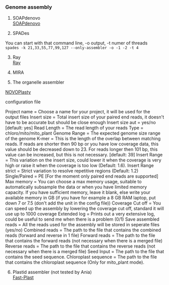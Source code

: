### Genome assembly


1. SOAPdenovo  
[SOAPdenovo](https://github.com/aquaskyline/SOAPdenovo2)

2. SPADes

You can start with that command line, -o output, -t numer of threads  
`spades -k 21,33,55,77,99,127 --only-assembler -o -1 -2 -t 4 `  

3. Ray  
[Ray](http://denovoassembler.sourceforge.net/manual.html)

4. MIRA  

5. The organelle assembler  

[NOVOPlasty](https://github.com/ndierckx/NOVOPlasty)

configuration file

Project name         = Choose a name for your project, it will be used for the output files
Insert size          = Total insert size of your paired end reads, it doesn't have to be accurate but should be close enough
Insert size aut      = yes/no [default: yes]
Read Length          = The read length of your reads
Type                 = chloro/mito/mito_plant
Genome Range         = The expected genome size range of the genome
K-mer                = This is the length of the overlap between matching reads.
                       If reads are shorter then 90 bp or you have low coverage data, this value should be decreased down to 23.
                       For reads longer then 101 bp, this value can be increased, but this is not necessary. [default: 39]
Insert Range         = This variation on the insert size, could lower it when the coverage is very high or raise it when the
                       coverage is too low (Default: 1.6).
Insert Range strict  = Strict variation to resolve repetitive regions (Default: 1.2)
Single/Paired        = PE [For the moment only paired end reads are supported]
Max memory           = You can choose a max memory usage, suitable to automatically subsample the data or when you have limited
                       memory capacity. If you have sufficient memory, leave it blank, else write your available memory in GB
                       (if you have for example a 8 GB RAM laptop, put down 7 or 7.5 (don't add the unit in the config file))
Coverage Cut off     = You can speed up the assembly by lowering the coverage cut off, standard it will use up to 1000 coverage
Extended log         = Prints out a very extensive log, could be useful to send me when there is a problem  (0/1)
Save assembled reads = All the reads used for the assembly will be stored in seperate files (yes/no)
Combined reads       = The path to the file that contains the combined reads (forward and reverse in 1 file)
Forward reads        = The path to the file that contains the forward reads (not necessary when there is a merged file)
Reverse reads        = The path to the file that contains the reverse reads (not necessary when there is a merged file)
Seed Input           = The path to the file that contains the seed sequence.
Chloroplast sequence = The path to the file that contains the chloroplast sequence (Only for mito_plant mode).


6. Plastid assembler (not tested by Ania)   
[Fast-Plast](https://github.com/mrmckain/Fast-Plast)
